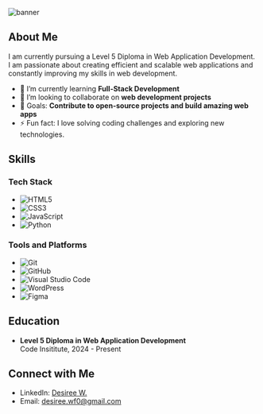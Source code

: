 ![banner](https://github.com/desireealexia/desireealexia/assets/130295888/fa432496-0600-41c6-ba79-b8885b60be28)

## About Me

I am currently pursuing a Level 5 Diploma in Web Application Development. I am passionate about creating efficient and scalable web applications and constantly improving my skills in web development.

- 🌱 I’m currently learning **Full-Stack Development**
- 🤝 I’m looking to collaborate on **web development projects**
- 🎯 Goals: **Contribute to open-source projects and build amazing web apps**
- ⚡ Fun fact: I love solving coding challenges and exploring new technologies.

## Skills

### Tech Stack
- ![HTML5](https://img.shields.io/badge/html5-%23E34F26.svg?style=for-the-badge&logo=html5&logoColor=white)
- ![CSS3](https://img.shields.io/badge/css3-%231572B6.svg?style=for-the-badge&logo=css3&logoColor=white)
- ![JavaScript](https://img.shields.io/badge/javascript-%23323330.svg?style=for-the-badge&logo=javascript&logoColor=%23F7DF1E)
- ![Python](https://img.shields.io/badge/python-3670A0?style=for-the-badge&logo=python&logoColor=ffdd54) 

### Tools and Platforms
- ![Git](https://img.shields.io/badge/git-%23F05033.svg?style=for-the-badge&logo=git&logoColor=white)
- ![GitHub](https://img.shields.io/badge/github-%23121011.svg?style=for-the-badge&logo=github&logoColor=white)
- ![Visual Studio Code](https://img.shields.io/badge/Visual%20Studio%20Code-0078d7.svg?style=for-the-badge&logo=visual-studio-code&logoColor=white)
- ![WordPress](https://img.shields.io/badge/WordPress-%23117AC9.svg?style=for-the-badge&logo=WordPress&logoColor=white)
- ![Figma](https://img.shields.io/badge/figma-%23F24E1E.svg?style=for-the-badge&logo=figma&logoColor=white)

## Education

- **Level 5 Diploma in Web Application Development**  
  Code Insititute, 2024 - Present

## Connect with Me

- LinkedIn: [Desiree W.](https://www.linkedin.com/in/dwilliamsforde)
- Email: [desiree.wf0@gmail.com](mailto:desiree.wf0@gmail.com)
